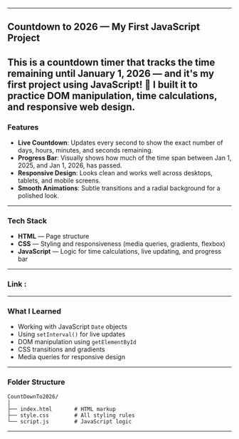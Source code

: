 
---
## Countdown to 2026 — My First JavaScript Project

This is a **countdown timer** that tracks the time remaining until **January 1, 2026** — and it's my first project using **JavaScript**! 🚀
I built it to practice DOM manipulation, time calculations, and responsive web design.
---

### Features

- **Live Countdown**: Updates every second to show the exact number of days, hours, minutes, and seconds remaining.
- **Progress Bar**: Visually shows how much of the time span between Jan 1, 2025, and Jan 1, 2026, has passed.
- **Responsive Design**: Looks clean and works well across desktops, tablets, and mobile screens.
- **Smooth Animations**: Subtle transitions and a radial background for a polished look.

---

### Tech Stack

- **HTML** — Page structure
- **CSS** — Styling and responsiveness (media queries, gradients, flexbox)
- **JavaScript** — Logic for time calculations, live updating, and progress bar

---

### Link :

---

### What I Learned

- Working with JavaScript `Date` objects
- Using `setInterval()` for live updates
- DOM manipulation using `getElementById`
- CSS transitions and gradients
- Media queries for responsive design

---

### Folder Structure

```
CountDownTo2026/
│
├── index.html       # HTML markup
├── style.css        # All styling rules
└── script.js        # JavaScript logic
```

---
